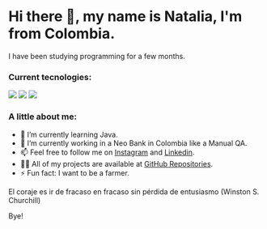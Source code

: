 # Hi there 👋, my name is Natalia, I'm from Colombia.


I have been studying programming for a few months.


### Current tecnologies:
<img src="https://img.shields.io/badge/-Postman-darkorange"/> <img src="https://img.shields.io/badge/-Java-blue"/> <img src="https://img.shields.io/badge/-AWS-orange"/> 





### A little about me:

- 🌱 I’m currently learning Java.
- 👯 I’m currently working in a Neo Bank in Colombia like a Manual QA.
- 📫 Feel free to follow me on  [Instagram](https://www.instagram.com/natalia_710_sl?igsh=bTBxNHNldzZ4YTZs&utm_source=qr) and [Linkedin](https://www.linkedin.com/in/natalia-santos-leon-2946251a7/).
- 👨‍💻 All of my projects are available at [GitHub Repositories](https://github.com/NatSanLeo?tab=repositories).
- ⚡ Fun fact:  I want to be a farmer.

 El coraje es ir de fracaso en fracaso sin pérdida de entusiasmo (Winston S. Churchill)

Bye!
